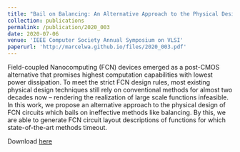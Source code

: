 ```yaml
---
title: "Bail on Balancing: An Alternative Approach to the Physical Design of Field-coupled Nanocomputing Circuits"
collection: publications
permalink: /publication/2020_003
date: 2020-07-06
venue: 'IEEE Computer Society Annual Symposium on VLSI'
paperurl: 'http://marcelwa.github.io/files/2020_003.pdf'
---
```


Field-coupled Nanocomputing (FCN) devices emerged as a post-CMOS alternative that promises highest computation capabilities with lowest power dissipation. To meet the strict FCN design rules, most existing physical design techniques still rely on conventional methods for almost two decades now – rendering the realization of large scale functions infeasible. In this work, we propose an alternative approach to the physical design of FCN circuits which bails on ineffective methods like balancing. By this, we are able to generate FCN circuit layout descriptions of functions for which state-of-the-art methods timeout.

Download [here](http://marcelwa.github.io/files/2020_003.pdf)

